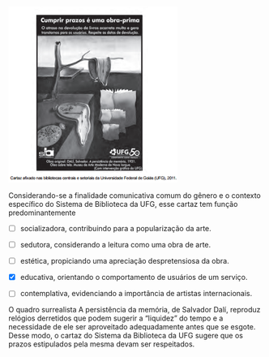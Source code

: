 

![](4f2db9dc-b545-ad12-cfe5-94a7cfd1e0b9.png)

Considerando-se a finalidade comunicativa comum do gênero e o contexto específico do Sistema de Biblioteca da UFG, esse cartaz tem função predominantemente



- [ ] socializadora, contribuindo para a popularização da arte.
- [ ] sedutora, considerando a leitura como uma obra de arte.
- [ ] estética, propiciando uma apreciação despretensiosa da obra.
- [x] educativa, orientando o comportamento de usuários de um serviço.
- [ ] contemplativa, evidenciando a importância de artistas internacionais.


O quadro surrealista A persistência da memória, de Salvador Dalí, reproduz relógios derretidos que podem sugerir a “liquidez” do tempo e a necessidade de ele ser aproveitado adequadamente antes que se esgote. Desse modo, o cartaz do Sistema da Biblioteca da UFG sugere que os prazos estipulados pela mesma devam ser respeitados.

        